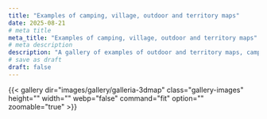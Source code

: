 ```yaml
---
title: "Examples of camping, village, outdoor and territory maps"
date: 2025-08-21
# meta title
meta_title: "Examples of camping, village, outdoor and territory maps"
# meta description
description: "A gallery of examples of outdoor and territory maps, camping and trekking routes"
# save as draft
draft: false
---
```


{{< gallery dir="images/gallery/galleria-3dmap" class="gallery-images" height="" width="" webp="false" command="fit" option="" zoomable="true" >}}
